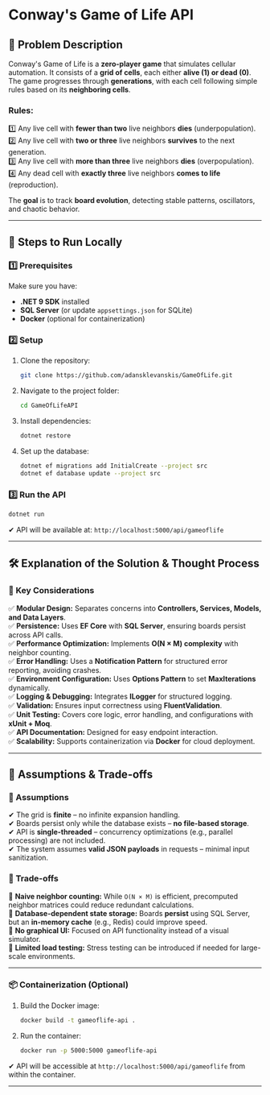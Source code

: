 

# **Conway's Game of Life API**

## **📌 Problem Description**
Conway's Game of Life is a **zero-player game** that simulates cellular automation. It consists of a **grid of cells**, each either **alive (1) or dead (0)**. The game progresses through **generations**, with each cell following simple rules based on its **neighboring cells**.

### **Rules:**
1️⃣ Any live cell with **fewer than two** live neighbors **dies** (underpopulation).  
2️⃣ Any live cell with **two or three** live neighbors **survives** to the next generation.  
3️⃣ Any live cell with **more than three** live neighbors **dies** (overpopulation).  
4️⃣ Any dead cell with **exactly three** live neighbors **comes to life** (reproduction).  

The **goal** is to track **board evolution**, detecting stable patterns, oscillators, and chaotic behavior.

---

## **🚀 Steps to Run Locally**
### **1️⃣ Prerequisites**
Make sure you have:
- **.NET 9 SDK** installed
- **SQL Server** (or update `appsettings.json` for SQLite)
- **Docker** (optional for containerization)

### **2️⃣ Setup**
1. Clone the repository:
   ```sh
   git clone https://github.com/adansklevanskis/GameOfLife.git
   ```
2. Navigate to the project folder:
   ```sh
   cd GameOfLifeAPI
   ```
3. Install dependencies:
   ```sh
   dotnet restore
   ```
4. Set up the database:
   ```sh
   dotnet ef migrations add InitialCreate --project src
   dotnet ef database update --project src
   ```

### **3️⃣ Run the API**
```sh
dotnet run
```
✔ API will be available at: `http://localhost:5000/api/gameoflife`

---

## **🛠 Explanation of the Solution & Thought Process**
### **📌 Key Considerations**
✅ **Modular Design:** Separates concerns into **Controllers, Services, Models, and Data Layers**.  
✅ **Persistence:** Uses **EF Core** with **SQL Server**, ensuring boards persist across API calls.  
✅ **Performance Optimization:** Implements **O(N × M) complexity** with neighbor counting.  
✅ **Error Handling:** Uses a **Notification Pattern** for structured error reporting, avoiding crashes.  
✅ **Environment Configuration:** Uses **Options Pattern** to set **MaxIterations** dynamically.  
✅ **Logging & Debugging:** Integrates **ILogger** for structured logging.  
✅ **Validation:** Ensures input correctness using **FluentValidation**.  
✅ **Unit Testing:** Covers core logic, error handling, and configurations with **xUnit + Moq**.  
✅ **API Documentation:** Designed for easy endpoint interaction.  
✅ **Scalability:** Supports containerization via **Docker** for cloud deployment.  

---

## **📑 Assumptions & Trade-offs**
### **📌 Assumptions**
✔ The grid is **finite** – no infinite expansion handling.  
✔ Boards persist only while the database exists – **no file-based storage**.  
✔ API is **single-threaded** – concurrency optimizations (e.g., parallel processing) are not included.  
✔ The system assumes **valid JSON payloads** in requests – minimal input sanitization.  

### **📌 Trade-offs**
🔹 **Naive neighbor counting:** While `O(N × M)` is efficient, precomputed neighbor matrices could reduce redundant calculations.  
🔹 **Database-dependent state storage:** Boards **persist** using SQL Server, but an **in-memory cache** (e.g., Redis) could improve speed.  
🔹 **No graphical UI:** Focused on API functionality instead of a visual simulator.  
🔹 **Limited load testing:** Stress testing can be introduced if needed for large-scale environments.  

---

### **📦 Containerization (Optional)**
1. Build the Docker image:
   ```sh
   docker build -t gameoflife-api .
   ```
2. Run the container:
   ```sh
   docker run -p 5000:5000 gameoflife-api
   ```
✔ API will be accessible at `http://localhost:5000/api/gameoflife` from within the container.

---
